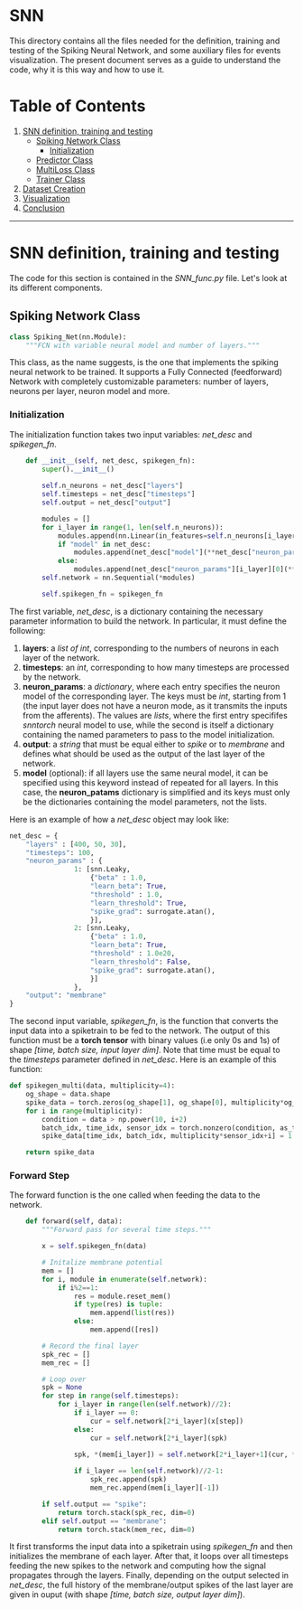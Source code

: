 # SNN
This directory contains all the files needed for the definition, training and testing of the Spiking Neural Network, and some auxiliary files for events visualization. The present document serves as a guide to understand the code, why it is this way and how to use it.

# Table of Contents

1. [SNN definition, training and testing](#snn-definition-training-and-testing)
    - [Spiking Network Class](#spiking-network-class)
        - [Initialization](#initialization)
    - [Predictor Class](#predictor-class)
    - [MultiLoss Class](#multiloss-class)
    - [Trainer Class](#trainer-class)
2. [Dataset Creation](#dataset-creation)
3. [Visualization](#visualization)
4. [Conclusion](#conclusion)

---

# SNN definition, training and testing
The code for this section is contained in the *SNN_func.py* file. Let's look at its different components.


## Spiking Network Class

```python
class Spiking_Net(nn.Module):
    """FCN with variable neural model and number of layers."""
```

This class, as the name suggests, is the one that implements the spiking neural network to be trained. It supports a Fully Connected (feedforward) Network with completely customizable parameters: number of layers, neurons per layer, neuron model and more. 

### Initialization
The initialization function takes two input variables: *net_desc* and *spikegen_fn*.

```python
    def __init__(self, net_desc, spikegen_fn):
        super().__init__()
        
        self.n_neurons = net_desc["layers"]
        self.timesteps = net_desc["timesteps"]
        self.output = net_desc["output"]

        modules = []
        for i_layer in range(1, len(self.n_neurons)):
            modules.append(nn.Linear(in_features=self.n_neurons[i_layer-1], out_features=self.n_neurons[i_layer]))
            if "model" in net_desc:
                modules.append(net_desc["model"](**net_desc["neuron_params"][i_layer]))
            else:
                modules.append(net_desc["neuron_params"][i_layer][0](**(net_desc["neuron_params"][i_layer][1])))
        self.network = nn.Sequential(*modules)

        self.spikegen_fn = spikegen_fn
```
The first variable, *net_desc*, is a dictionary containing the necessary parameter information to build the network. In particular, it must define the following:
1. **layers**: a *list of int*, corresponding to the numbers of neurons in each layer of the network.
2. **timesteps**: an *int*, corresponding to how many timesteps are processed by the network.
3. **neuron_params**: a *dictionary*, where each entry specifies the neuron model of the corresponding layer. The keys must be *int*, starting from 1 (the input layer does not have a neuron mode, as it transmits the inputs from the afferents). The values are *lists*, where the first entry specififes *snntorch* neural model to use, while the second is itself a dictionary containing the named parameters to pass to the model initialization.
4. **output**: a *string* that must be equal either to *spike* or to *membrane* and defines what should be used as the output of the last layer of the network.
5. **model** (optional): if all layers use the same neural model, it can be specified using this keyword instead of repeated for all layers. In this case, the **neuron_patams** dictionary is simplified and its keys must only be the dictionaries containing the model parameters, not the lists.

Here is an example of how a *net_desc* object may look like:

```python
net_desc = {
    "layers" : [400, 50, 30],
    "timesteps": 100,
    "neuron_params" : {
                1: [snn.Leaky, 
                    {"beta" : 1.0,
                    "learn_beta": True,
                    "threshold" : 1.0,
                    "learn_threshold": True,
                    "spike_grad": surrogate.atan(),
                    }],
                2: [snn.Leaky, 
                    {"beta" : 1.0,
                    "learn_beta": True,
                    "threshold" : 1.0e20,
                    "learn_threshold": False, 
                    "spike_grad": surrogate.atan(),
                    }]
                },
    "output": "membrane"
}

```
The second input variable, *spikegen_fn*, is the function that converts the input data into a spiketrain to be fed to the network. The output of this function must be a **torch tensor** with binary values (i.e only 0s and 1s) of shape *[time, batch size, input layer dim]*. Note that time must be equal to the *timesteps* parameter defined in *net_desc*. 
Here is an example of this function:

```python
def spikegen_multi(data, multiplicity=4):
    og_shape = data.shape
    spike_data = torch.zeros(og_shape[1], og_shape[0], multiplicity*og_shape[2])
    for i in range(multiplicity):
        condition = data > np.power(10, i+2)
        batch_idx, time_idx, sensor_idx = torch.nonzero(condition, as_tuple=True)
        spike_data[time_idx, batch_idx, multiplicity*sensor_idx+i] = 1

    return spike_data
```

### Forward Step
The forward function is the one called when feeding the data to the network. 
```python
    def forward(self, data):
        """Forward pass for several time steps."""

        x = self.spikegen_fn(data)

        # Initalize membrane potential
        mem = []
        for i, module in enumerate(self.network):
            if i%2==1:
                res = module.reset_mem()
                if type(res) is tuple:
                    mem.append(list(res))
                else:
                    mem.append([res])

        # Record the final layer
        spk_rec = []
        mem_rec = []

        # Loop over 
        spk = None
        for step in range(self.timesteps):
            for i_layer in range(len(self.network)//2):
                if i_layer == 0:
                    cur = self.network[2*i_layer](x[step])
                else:
                    cur = self.network[2*i_layer](spk)
                
                spk, *(mem[i_layer]) = self.network[2*i_layer+1](cur, *(mem[i_layer]))

                if i_layer == len(self.network)//2-1:
                    spk_rec.append(spk)
                    mem_rec.append(mem[i_layer][-1])

        if self.output == "spike":
            return torch.stack(spk_rec, dim=0)
        elif self.output == "membrane":
            return torch.stack(mem_rec, dim=0)
```
It first transforms the input data into a spiketrain using *spikegen_fn* and then initializes the membrane of each layer. After that, it loops over all timesteps feeding the new spikes to the network and computing how the signal propagates through the layers. Finally, depending on the output selected in *net_desc*, the full history of the membrane/output spikes of the last layer are given in ouput (with shape *[time, batch size, output layer dim]*).
